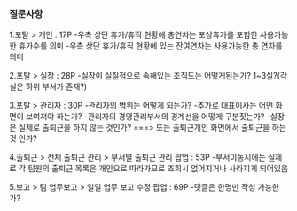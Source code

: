 ### 질문사항 ###

 1.포탈 > 개인 : 17P
  -우측 상단 휴가/휴직 현황에 총연차는 포상휴가를 포함한 사용가능한 휴가수를 의미
  -우측 상단 휴가/휴직 현황에 있는 잔여연차는 사용가능한 총 연차를 의미

 2.포탈 > 실장 : 28P
  -실장이 실질적으로 속해있는 조직도는 어떻게된는가? 1~3실?(각 실은 하위 부서가 존재?)

 3.포탈 > 관리자 : 30P
  -관리자의 범위는 어떻게 되는가?
  -추가로 대표이사는 어떤 화면이 보여져야 하는가?
  -관리자의 경영관리부서의 경계선을 어떻게 구분짓는가?
  -실장은 실제로 출퇴근을 하지 않는 것인가? ===> 또는 출퇴근개인 화면에서 출퇴근을 하는 것 인가?

 4.출퇴근 > 전체 출퇴근 관리 > 부서별 출퇴근 관리 팝업 : 53P
  -부서이동시에는 실제로 각 팀원의 출퇴근 목록은 개인으로 따라가므로 조회시 없어지거나 사라지게 되어있음

 5.보고 > 팀 업무보고 > 일일 업무 보고 수정 팝업 : 69P
  -댓글은 한명만 작성 가능한가?

  
